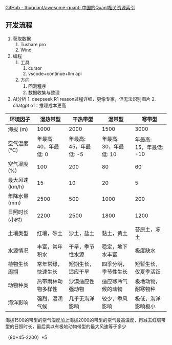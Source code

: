 [GitHub - thuquant/awesome-quant: 中国的Quant相关资源索引](https://github.com/thuquant/awesome-quant)

## 开发流程
1. 获取数据
	1. Tushare pro
	2. Wind
3. 编程
	1. 工具
		1. cursor
		2. vscode+continue+llm api
	2. 方向
		1. 回测程序
		2. 数据收集与整理
4. AI分析
		1. deepseek R1 reason过程详细，更像专家，但无法识别图片
		2. chatgpt o1：推理成本更高


| 环境因子        | 湿热带型           | 干热带型            | 温带型             | 寒带型              |
| ----------- | -------------- | --------------- | --------------- | ---------------- |
| 海拔 (m)      | 1000           | 2000            | 1500            | 3000             |
| 空气温度 (°C)   | 年最高: 40，年最低: 0 | 年最高: 45，年最低: -5 | 年最高: 30，年最低: 10 | 年最高: 15，年最低: -10 |
| 空气湿度 (%)    | 100            | 200             | 80              | 60               |
| 最大风速 (km/h) | 15             | 10              | 20              | 5                |
| 年降水量 (mm)   | 2500           | 500             | 1000            | 200              |
| 日照时长 (小时)   | 2200           | 2500            | 1800            | 1200             |
| 土壤类型        | 红壤，砂土          | 沙土，盐土           | 黏土，黄土           | 苔原土，冻土           |
| 水源情况        | 丰富，常年积水        | 干旱，季节性水源        | 稳定，地下水丰富        | 极度缺水             |
| 植物生长周期      | 常年常绿，快速生长      | 短期生长，适应干旱       | 四季分明，季节性生长      | 短暂生长，仅夏季活跃       |
| 动物种类        | 热带雨林动物多样性      | 沙漠适应性强动物        | 适应寒冷气候的动物       | 极地动物，耐寒物种        |
| 海洋影响        | 强烈，湿润气候        | 几乎无海洋影响         | 较少，季风影响         | 极低，海洋影响极小        |


海拔1500的带型的空气湿度加上海拔2000的带型的空气最高温度，再减去红壤带型的日照时长，最后乘以有极地动物带型的最大风速等于多少

（80+45-2200）*5